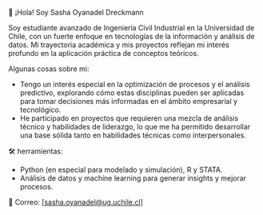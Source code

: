 👋 ¡Hola! Soy Sasha Oyanadel Dreckmann

Soy estudiante avanzado de Ingeniería Civil Industrial en la Universidad de Chile, con un fuerte enfoque en tecnologías de la información y análisis de datos. Mi trayectoria académica y mis proyectos reflejan mi interés profundo en la aplicación práctica de conceptos teóricos.

Algunas cosas sobre mi: 
- Tengo un interés especial en la optimización de procesos y el análisis predictivo, explorando cómo estas disciplinas pueden ser aplicadas para tomar decisiones más informadas en el ámbito empresarial y tecnológico.
- He participado en proyectos que requieren una mezcla de análisis técnico y habilidades de liderazgo, lo que me ha permitido desarrollar una base sólida tanto en habilidades técnicas como interpersonales.

🛠️ herramientas:
- Python (en especial para modelado y simulación), R y STATA.
- Análisis de datos y machine learning para generar insights y mejorar procesos.

📧 Correo: [sasha.oyanadel@ug.uchile.cl]


